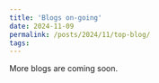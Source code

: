 ```yaml
---
title: 'Blogs on-going'
date: 2024-11-09
permalink: /posts/2024/11/top-blog/
tags:
---
```


More blogs are coming soon.
